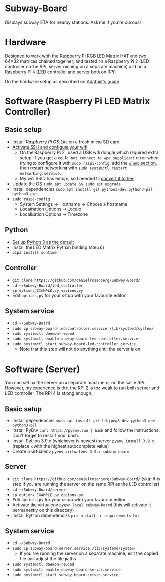 # Subway-Board

Displays subway ETA for nearby stations. Ask me if you're curious!

# Hardware

Designed to work with the Raspberry Pi RGB LED Matrix HAT and two 64×32 matrices
chained together, and tested on a Raspberry Pi 2 (LED controller on the RPi,
server running on a separate machine) and on a Raspberry Pi 4 (LED controller
and server both on RPi)

Do the hardware setup as described on
[Adafruit's guide](https://learn.adafruit.com/adafruit-rgb-matrix-plus-real-time-clock-hat-for-raspberry-pi)

# Software (Raspberry Pi LED Matrix Controller)

## Basic setup

- Install _Raspberry Pi OS Lite_ on a fresh micro SD card
- [Activate SSH and configure your wifi](https://www.instructables.com/Control-Raspberry-Pi-Without-Monitor/)
  - On the Raspberry Pi 2 I used a USB wifi dongle which required extra setup.
    If you get a `could not connect to wpa_supplicant` error when trying
    to configure it with `sudo raspi-config`, add the
    [`wlan0` section](https://www.electronicshub.org/setup-wifi-raspberry-pi-2-using-usb-dongle/),
    then restart networking with `sudo systemctl restart networking.service`.
  - My wifi SSID has emojis, so I needed to
    [convert it to hex](https://raspberrypi.stackexchange.com/a/68661)
- Update the OS `sudo apt update && sudo apt upgrade`
- Install dependencies `sudo apt install git python3-dev python3-pil python3-pip`
- `sudo raspi-config`
  - System Settings → Hostname → Choose a hostname
  - Localisation Options → Locale
  - Localisation Options → Timezone

## Python

- [Set up Python 3 as the default](https://linuxconfig.org/how-to-change-from-default-to-alternative-python-version-on-debian-linux)
- [Install the LED Matrix Python binding](https://learn.adafruit.com/adafruit-rgb-matrix-plus-real-time-clock-hat-for-raspberry-pi/driving-matrices)
  (step 6)
- `pip3 install suntime`

## Controller

- `git clone https://github.com/danielrozenberg/Subway-Board/`
- `cd ~/Subway-Board/led_controller`
- `cp options_EXAMPLE.py options.py`
- Edit `options.py` for your setup with your favourite editor

## System service

- `cd ~/Subway-Board`
- `sudo cp subway-board-led-controller.service /lib/systemd/system/`
- `sudo systemctl daemon-reload`
- `sudo systemctl enable subway-board-led-controller.service`
- `sudo systemctl start subway-board-led-controller.service`
  - Note that this step will not do anything until the server is on.

# Software (Server)

You can set up the server on a separate machine or on the same RPi. However, my
experience is that the RPi 2 is too weak to run both server and LED controller.
The RPi 4 is strong enough.

## Basic setup

- Install dependencies
  `sudo apt install git libjpeg8-dev python3-dev python3-pil`
- Install PyEnv `curl https://pyenv.run | bash` and follow the instructions.
  Don't forget to restart your bash.
- Install Python 3.9.x (whichever is newest) server `pyenv install 3.9.x`
  (replace `x` with the highest autocomplete value)
- Create a virtualenv `pyenv virtualenv 3.9.x subway-board`

## Server

- `git clone https://github.com/danielrozenberg/Subway-Board/` (skip this step
  if you are running the server on the same RPi as the LED controller)
- `cd ~/Subway-Board/server`
- `cp options_EXAMPLE.py options.py`
- Edit `options.py` for your setup with your favourite editor
- Activate the virtualenv `pyenv local subway-board` (this will activate it
  permanently on this directory)
- Install Python dependencies `pip install -r requirements.txt`

## System service

- `cd ~/Subway-Board`
- `sudo cp subway-board-server.service /lib/systemd/system/`
  - If you are running the server on a separate machine, edit the copied file
    and adjust the file paths
- `sudo systemctl daemon-reload`
- `sudo systemctl enable subway-board-server.service`
- `sudo systemctl start subway-board-server.service`

